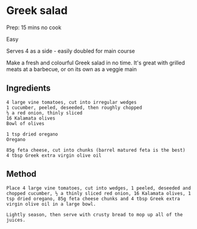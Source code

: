# Greek salad

Prep: 15 mins no cook

Easy

Serves 4 as a side - easily doubled for main course

Make a fresh and colourful Greek salad in no time. It's great with grilled meats at a barbecue, or on its own as a veggie main

## Ingredients

    4 large vine tomatoes, cut into irregular wedges
    1 cucumber, peeled, deseeded, then roughly chopped
    ½ a red onion, thinly sliced
    16 Kalamata olives
    Bowl of olives

    1 tsp dried oregano
    Oregano

    85g feta cheese, cut into chunks (barrel matured feta is the best)
    4 tbsp Greek extra virgin olive oil
    
## Method

    Place 4 large vine tomatoes, cut into wedges, 1 peeled, deseeded and chopped cucumber, ½ a thinly sliced red onion, 16 Kalamata olives, 1 tsp dried oregano, 85g feta cheese chunks and 4 tbsp Greek extra virgin olive oil in a large bowl.

    Lightly season, then serve with crusty bread to mop up all of the juices.
